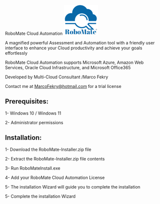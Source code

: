 RoboMate Cloud Automation                   ![Demo Image](./RoboMate-Logo.png)

A magnified powerful Assessment and Automation tool with a friendly user interface to enhance your Cloud productivity and achieve your goals effortlessly

RoboMate Cloud Automation supports Microsoft Azure, Amazon Web Services, Oracle Cloud Infrastructure, and Microsoft Office365 

Developed by Multi-Cloud Consultant /Marco Fekry

Contact me at MarcoFekry@hotmail.com for a trial license

Prerequisites:
--------------
1- Windows 10 / Windows 11

2- Administrator permissions

Installation:
------------
1- Download the RoboMate-Installer.zip file

2- Extract the RoboMate-Installer.zip file contents

3- Run RoboMateInstall.exe

4- Add your RoboMate Cloud Automation License

5- The installation Wizard will guide you to complete the installation

5- Complete the installation Wizard

